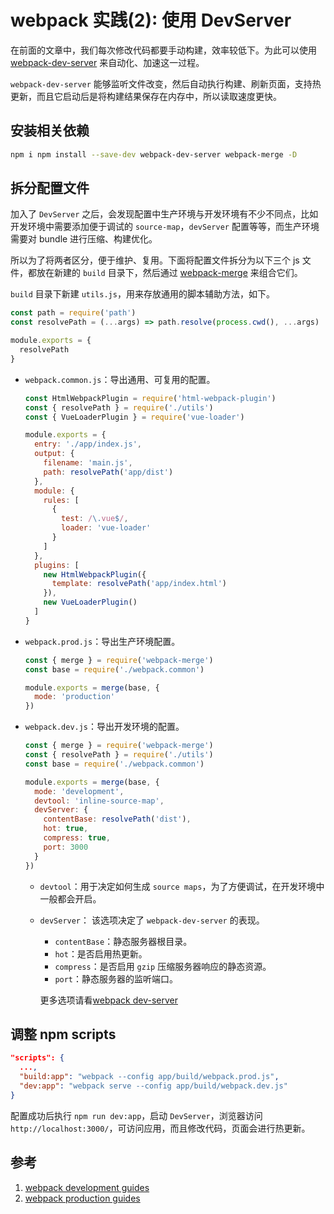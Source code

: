 # webpack 实践(2): 使用 DevServer

在前面的文章中，我们每次修改代码都要手动构建，效率较低下。为此可以使用 [webpack-dev-server](https://webpack.js.org/configuration/dev-server/) 来自动化、加速这一过程。

`webpack-dev-server` 能够监听文件改变，然后自动执行构建、刷新页面，支持热更新，而且它启动后是将构建结果保存在内存中，所以读取速度更快。

## 安装相关依赖

```sh
npm i npm install --save-dev webpack-dev-server webpack-merge -D
```

## 拆分配置文件

加入了 `DevServer` 之后，会发现配置中生产环境与开发环境有不少不同点，比如开发环境中需要添加便于调试的 `source-map`，`devServer` 配置等等，而生产环境需要对 bundle 进行压缩、构建优化。

所以为了将两者区分，便于维护、复用。下面将配置文件拆分为以下三个 js 文件，都放在新建的 `build` 目录下，然后通过 [webpack-merge](https://github.com/survivejs/webpack-merge) 来组合它们。

`build` 目录下新建 `utils.js`，用来存放通用的脚本辅助方法，如下。

```js
const path = require('path')
const resolvePath = (...args) => path.resolve(process.cwd(), ...args)

module.exports = {
  resolvePath
}
```

- `webpack.common.js`：导出通用、可复用的配置。

  ```js
  const HtmlWebpackPlugin = require('html-webpack-plugin')
  const { resolvePath } = require('./utils')
  const { VueLoaderPlugin } = require('vue-loader')

  module.exports = {
    entry: './app/index.js',
    output: {
      filename: 'main.js',
      path: resolvePath('app/dist')
    },
    module: {
      rules: [
        {
          test: /\.vue$/,
          loader: 'vue-loader'
        }
      ]
    },
    plugins: [
      new HtmlWebpackPlugin({
        template: resolvePath('app/index.html')
      }),
      new VueLoaderPlugin()
    ]
  }
  ```

- `webpack.prod.js`：导出生产环境配置。

  ```js
  const { merge } = require('webpack-merge')
  const base = require('./webpack.common')

  module.exports = merge(base, {
    mode: 'production'
  })
  ```

- `webpack.dev.js`：导出开发环境的配置。

  ```js
  const { merge } = require('webpack-merge')
  const { resolvePath } = require('./utils')
  const base = require('./webpack.common')

  module.exports = merge(base, {
    mode: 'development',
    devtool: 'inline-source-map',
    devServer: {
      contentBase: resolvePath('dist'),
      hot: true,
      compress: true,
      port: 3000
    }
  })
  ```

  - `devtool`：用于决定如何生成 `source maps`，为了方便调试，在开发环境中一般都会开启。
  - `devServer`： 该选项决定了 `webpack-dev-server` 的表现。

    - `contentBase`：静态服务器根目录。
    - `hot`：是否启用热更新。
    - `compress`：是否启用 `gzip` 压缩服务器响应的静态资源。
    - `port`：静态服务器的监听端口。

    更多选项请看[webpack dev-server](https://webpack.js.org/configuration/dev-server)

## 调整 npm scripts

```json
"scripts": {
  ...,
  "build:app": "webpack --config app/build/webpack.prod.js",
  "dev:app": "webpack serve --config app/build/webpack.dev.js"
}
```

配置成功后执行 `npm run dev:app`，启动 `DevServer`，浏览器访问 `http://localhost:3000/`，可访问应用，而且修改代码，页面会进行热更新。

## 参考

1. [webpack development guides](https://webpack.js.org/guides/development/)
2. [webpack production guides](https://webpack.js.org/guides/production/)
